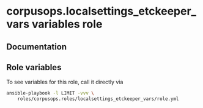 # corpusops.localsettings_etckeeper_vars variables role
## Documentation

## Role variables
To see variables for this role, call it directly via
```bash
ansible-playbook -l LIMIT -vvv \
    roles/corpusops.roles/localsettings_etckeeper_vars/role.yml
```
